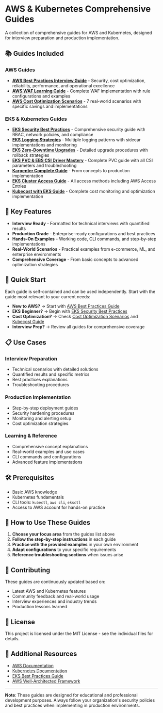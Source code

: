 # AWS & Kubernetes Comprehensive Guides

A collection of comprehensive guides for AWS and Kubernetes, designed for interview preparation and production implementation.

## 📚 Guides Included

### AWS Guides
- **[AWS Best Practices Interview Guide](aws-best-practices-interview-guide.md)** - Security, cost optimization, reliability, performance, and operational excellence
- **[AWS WAF Learning Guide](aws-waf-learning-guide.md)** - Complete WAF implementation with rule configurations and examples
- **[AWS Cost Optimization Scenarios](aws-cost-optimization-interview-scenarios.md)** - 7 real-world scenarios with specific savings and implementations

### EKS & Kubernetes Guides
- **[EKS Security Best Practices](eks-security-best-practices-guide.md)** - Comprehensive security guide with RBAC, network policies, and compliance
- **[EKS Logging Strategies](eks-logging-strategies-guide.md)** - Multiple logging patterns with sidecar implementations and monitoring
- **[EKS Zero-Downtime Upgrades](eks-zero-downtime-upgrade-guide.md)** - Detailed upgrade procedures with rollback strategies
- **[EKS PVC & EBS CSI Driver Mastery](eks-pvc-ebs-csi-mastery-guide.md)** - Complete PVC guide with all CSI parameters and troubleshooting
- **[Karpenter Complete Guide](karpenter-complete-guide.md)** - From concepts to production implementation
- **[EKS Cluster Access Guide](eks-cluster-access-complete-guide.md)** - All access methods including AWS Access Entries
- **[Kubecost with EKS Guide](kubecost-eks-complete-guide.md)** - Complete cost monitoring and optimization implementation

## 🎯 Key Features

- **Interview Ready** - Formatted for technical interviews with quantified results
- **Production Grade** - Enterprise-ready configurations and best practices
- **Hands-On Examples** - Working code, CLI commands, and step-by-step implementations
- **Real-World Scenarios** - Practical examples from e-commerce, ML, and enterprise environments
- **Comprehensive Coverage** - From basic concepts to advanced optimization strategies

## 🚀 Quick Start

Each guide is self-contained and can be used independently. Start with the guide most relevant to your current needs:

- **New to AWS?** → Start with [AWS Best Practices Guide](aws-best-practices-interview-guide.md)
- **EKS Beginner?** → Begin with [EKS Security Best Practices](eks-security-best-practices-guide.md)
- **Cost Optimization?** → Check [Cost Optimization Scenarios](aws-cost-optimization-interview-scenarios.md) and [Kubecost Guide](kubecost-eks-complete-guide.md)
- **Interview Prep?** → Review all guides for comprehensive coverage

## 📋 Use Cases

### Interview Preparation
- Technical scenarios with detailed solutions
- Quantified results and specific metrics
- Best practices explanations
- Troubleshooting procedures

### Production Implementation
- Step-by-step deployment guides
- Security hardening procedures
- Monitoring and alerting setup
- Cost optimization strategies

### Learning & Reference
- Comprehensive concept explanations
- Real-world examples and use cases
- CLI commands and configurations
- Advanced feature implementations

## 🛠 Prerequisites

- Basic AWS knowledge
- Kubernetes fundamentals
- CLI tools: `kubectl`, `aws cli`, `eksctl`
- Access to AWS account for hands-on practice

## 📖 How to Use These Guides

1. **Choose your focus area** from the guides list above
2. **Follow the step-by-step instructions** in each guide
3. **Practice with the provided examples** in your own environment
4. **Adapt configurations** to your specific requirements
5. **Reference troubleshooting sections** when issues arise

## 🤝 Contributing

These guides are continuously updated based on:
- Latest AWS and Kubernetes features
- Community feedback and real-world usage
- Interview experiences and industry trends
- Production lessons learned

## 📄 License

This project is licensed under the MIT License - see the individual files for details.

## 🔗 Additional Resources

- [AWS Documentation](https://docs.aws.amazon.com/)
- [Kubernetes Documentation](https://kubernetes.io/docs/)
- [EKS Best Practices Guide](https://aws.github.io/aws-eks-best-practices/)
- [AWS Well-Architected Framework](https://aws.amazon.com/architecture/well-architected/)

---

**Note**: These guides are designed for educational and professional development purposes. Always follow your organization's security policies and best practices when implementing in production environments.
